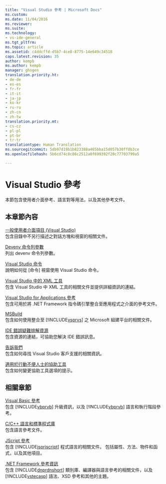 ```yaml
---
title: "Visual Studio 參考 | Microsoft Docs"
ms.custom: 
ms.date: 11/04/2016
ms.reviewer: 
ms.suite: 
ms.technology:
- vs-ide-general
ms.tgt_pltfrm: 
ms.topic: article
ms.assetid: c4ddcffd-d5b7-4ce8-8775-14e649c34518
caps.latest.revision: 35
author: kempb
ms.author: kempb
manager: ghogen
translation.priority.ht:
- de-de
- es-es
- fr-fr
- it-it
- ja-jp
- ko-kr
- ru-ru
- zh-cn
- zh-tw
translation.priority.mt:
- cs-cz
- pl-pl
- pt-br
- tr-tr
translationtype: Human Translation
ms.sourcegitcommit: 5db97d19b1b823388a465bba15d057b30ff0b3ce
ms.openlocfilehash: 5b6cd74c8c86c2512a0f699392f20c77703799a5

---
```

# <a name="visual-studio-reference"></a>Visual Studio 參考
本節包含使用者介面參考、語言對等用法，以及其他參考文件。  
  
## <a name="in-this-section"></a>本章節內容  
 [一般使用者介面項目 (Visual Studio)](../../ide/reference/general-user-interface-elements-visual-studio.md)  
 包含目錄中不另行描述之對話方塊和視窗的相關文件。  
  
 [Devenv 命令列參數](../../ide/reference/devenv-command-line-switches.md)  
 列出 devenv 命令列參數。  
  
 [Visual Studio 命令](../../ide/reference/visual-studio-commands.md)  
 說明如何從 [命令] 視窗使用 Visual Studio 命令。  
  
 [Visual Studio 中的 XML 工具](../../xml-tools/xml-tools-in-visual-studio.md)  
 包含 Visual Studio 中 XML 工具的相關文件並提供詳細資訊的連結。  
  
 [Visual Studio for Applications 參考](../../ide/reference/visual-studio-for-applications-reference.md)  
 包含可用於將 .NET Framework 指令碼引擎整合至應用程式之介面的參考文件。  
  
 [MSBuild](../../msbuild/msbuild1.md)  
 包含如何使用整合至 [!INCLUDE[vsprvs](../../code-quality/includes/vsprvs_md.md)] 之 Microsoft 組建平台的相關文件。  
  
 [IDE 錯誤疑難排解資源](../../ide/reference/resources-for-troubleshooting-integrated-development-environment-errors.md)  
 包含資源的連結，可協助您解決 IDE 錯誤訊息。  
  
 [告訴我們](../../ide/talk-to-us.md)  
 包含如何尋找 Visual Studio 客戶支援的相關資訊。  
  
 [適用於行動不便人士的協助工具](../../ide/reference/accessibility-for-people-with-disabilities.md)  
 包含如何變更協助工具選項的提示。  
  
## <a name="related-sections"></a>相關章節  
 [Visual Basic 參考](/dotnet/visual-basic/reference/index)  
 包含 [!INCLUDE[vbprvb](../../code-quality/includes/vbprvb_md.md)] 升級資訊，以及 [!INCLUDE[vbprvb](../../code-quality/includes/vbprvb_md.md)] 語言和執行階段參考。  
  
 [C/C++ 語言和標準程式庫](/visual-cpp/cpp/c-cpp-language-and-standard-libraries)  
 包含語言參考文件。  
  
 [JScript 參考](http://msdn.microsoft.com/en-us/2e47f004-963c-4661-b887-a14e4660aadd)  
 包含 [!INCLUDE[jsprjscript](../../debugger/debug-interface-access/includes/jsprjscript_md.md)] 程式語言的相關文件。 包括屬性、方法、物件和函式，以及其他項目。  
  
 [.NET Framework 參考資訊](/dotnet/visual-basic/reference/net-framework-reference-information)  
 包含 [!INCLUDE[dnprdnshort](../../code-quality/includes/dnprdnshort_md.md)] 類別庫、編譯器與語言參考的相關文件，以及 [!INCLUDE[vstecasp](../../code-quality/includes/vstecasp_md.md)] 語法、XSD 參考和其他的主題。


<!--HONumber=Feb17_HO4-->


